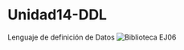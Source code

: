 # Unidad14-DDL
Lenguaje de definición de Datos
![Biblioteca EJ06](https://user-images.githubusercontent.com/97692045/165299585-3de56ce0-2347-4bf5-860c-22702c29ab43.jpg)
